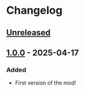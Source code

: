 # Changelog

## [Unreleased]

## [1.0.0] - 2025-04-17

### Added

- First version of the mod!
 
[unreleased]: https://github.com/BlueKingBar/Meligrowe/compare/1.0.0...HEAD
[1.0.0]: https://github.com/BlueKingBar/Meligrowe/compare/e9df8722fd55dad3e20a43e909ec63fb0958657b...1.0.0
